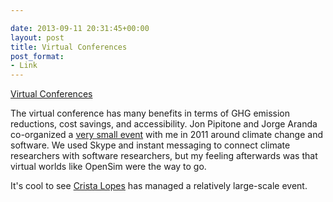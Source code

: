 ```yaml
---

date: 2013-09-11 20:31:45+00:00
layout: post
title: Virtual Conferences
post_format:
- Link
---
```


[Virtual Conferences](http://tagide.com/blog/2013/09/the-future-of-conferences/)

The virtual conference has many benefits in terms of GHG emission reductions, cost savings, and accessibility. Jon Pipitone and Jorge Aranda co-organized a [very small event](http://ccasr11.wordpress.com/) with me in 2011 around climate change and software. We used Skype and instant messaging to connect climate researchers with software researchers, but my feeling afterwards was that virtual worlds like OpenSim were the way to go. 

It's cool to see [Crista Lopes](http://tagide.com/about.html) has managed a relatively large-scale event. 
